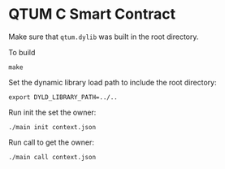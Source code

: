 # QTUM C Smart Contract

Make sure that `qtum.dylib` was built in the root directory.

To build

```
make
```

Set the dynamic library load path to include the root directory:

```
export DYLD_LIBRARY_PATH=../..
```

Run init the set the owner:

```
./main init context.json
```

Run call to get the owner:

```
./main call context.json
```
